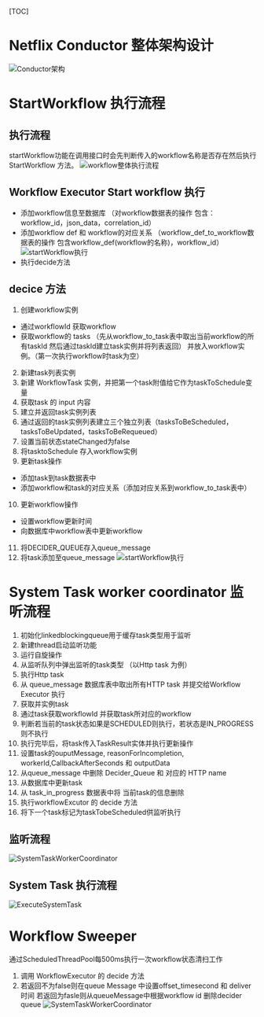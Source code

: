 [TOC]
# Netflix Conductor 整体架构设计
![Conductor架构](../../Pictures/Conductor/MSOArchitecture.png)

# StartWorkflow 执行流程
## 执行流程
startWorkflow功能在调用接口时会先判断传入的workflow名称是否存在然后执行StartWorkflow 方法。
![workflow整体执行流程](../../Pictures/Conductor/StartWorkflowEntireProcess.png)

## Workflow Executor Start workflow 执行
* 添加workflow信息至数据库 （对workflow数据表的操作 包含：workflow_id，json_data，correlation_id）
* 添加workflow def 和 workflow的对应关系 （workflow_def_to_workflow数据表的操作 包含workflow_def(workflow的名称)，workflow_id）
![startWorkflow执行](../../Pictures/Conductor/StartWorkflowMethod.png)
* 执行decide方法

## decice 方法
1. 创建workflow实例
* 通过workflowId 获取workflow
* 获取workflow的 tasks （先从workflow_to_task表中取出当前workflow的所有taskId 然后通过taskId建立task实例并将列表返回） 并放入workflow实例。（第一次执行workflow时task为空）
2. 新建task列表实例
3. 新建 WorkflowTask 实例，并把第一个task附值给它作为taskToSchedule变量
4. 获取task 的 input 内容
5. 建立并返回task实例列表
6. 通过返回的task实例列表建立三个独立列表（tasksToBeScheduled，tasksToBeUpdated，tasksToBeRequeued）
7. 设置当前状态stateChanged为false
8. 将tasktoSchedule 存入workflow实例
9. 更新task操作
* 添加task到task数据表中
* 添加workflow和task的对应关系（添加对应关系到workflow_to_task表中）
10. 更新workflow操作
* 设置workflow更新时间
* 向数据库中workflow表中更新workflow
11. 将DECIDER_QUEUE存入queue_message
12. 将task添加至queue_message
![startWorkflow执行](../../Pictures/Conductor/DecideMethod.png)

# System Task worker coordinator 监听流程
1. 初始化linkedblockingqueue用于缓存task类型用于监听
2. 新建thread启动监听功能
3. 运行自旋操作
4. 从监听队列中弹出监听的task类型 （以Http task 为例）
5. 执行Http task
6. 从 queue_message 数据库表中取出所有HTTP task 并提交给Workflow Executor 执行
7. 获取并实例task
8. 通过task获取workflowId 并获取task所对应的workflow
9. 判断若当前的task状态如果是SCHEDULED则执行，若状态是IN_PROGRESS则不执行
10. 执行完毕后，将task传入TaskResult实体并执行更新操作
11. 设置task的ouputMessage, reasonForIncompletion, workerId,CallbackAfterSeconds 和 outputData
12. 从queue_message 中删除 Decider_Queue 和 对应的 HTTP name
13. 从数据库中更新task
14. 从 task_in_progress 数据表中将 当前task的信息删除
15. 执行workflowExcutor 的 decide 方法
16. 将下一个task标记为taskTobeScheduled供监听执行

## 监听流程
![SystemTaskWorkerCoordinator](../../Pictures/Conductor/SystemTaskWorkerCoordinator.png)

## System Task 执行流程
![ExecuteSystemTask](../../Pictures/Conductor/ExecuteSystemTask.png)

# Workflow Sweeper
通过ScheduledThreadPool每500ms执行一次workflow状态清扫工作
1. 调用 WorkflowExecutor 的 decide 方法
2. 若返回不为false则在queue Message 中设置offset_timesecond 和 deliver时间
若返回为fasle则从queueMessage中根据workflow id 删除decider queue
![SystemTaskWorkerCoordinator](../../Pictures/Conductor/WorkflowSweeper.png)